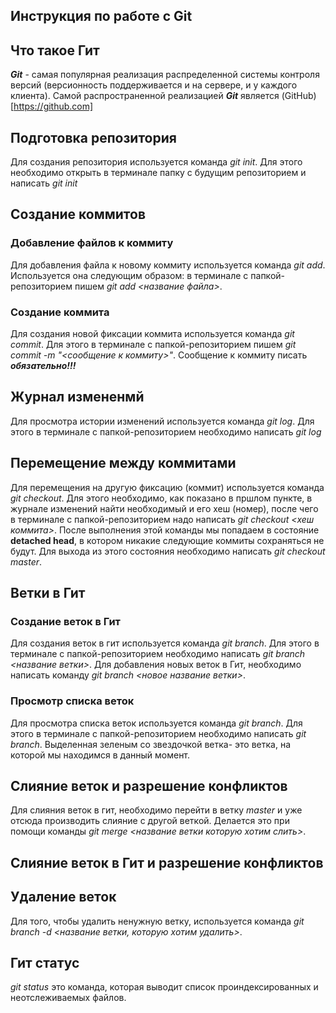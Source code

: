 ## Инструкция по работе с Git

## Что такое Гит
***Git*** - самая популярная реализация распределенной системы контроля версий (версионность поддерживается и на сервере, и у каждого клиента).  Самой распространенной реализацией  ***Git***  является (GitHub)[https://github.com]
## Подготовка репозитория
Для создания репозитория используется команда *git init*. Для этого необходимо открыть в терминале папку с будущим репозиторием и написать *git init*

## Создание коммитов

### Добавление файлов к коммиту
Для добавления файла к новому коммиту используется команда *git add*. Используется она следующим образом: в терминале с папкой-репозиторием пишем *git add <название файла>*.

### Создание коммита
Для создания новой фиксации коммита используется команда *git commit*. Для этого в терминале с папкой-репозиторием пишем *git commit -m "<сообщение к коммиту>"*. Сообщение к коммиту писать ***обязательно!!!***

## Журнал измененмй
Для просмотра истории изменений используется команда *git log*. Для этого в терминале с папкой-репозиторием необходимо написать *git log*

## Перемещение между коммитами
Для перемещения на другую фиксацию (коммит) используется команда *git checkout*. Для этого необходимо, как показано в пршлом пункте, в журнале изменений найти необходимый и его хеш (номер), после чего в терминале с папкой-репозиторием надо написать *git checkout <хеш коммита>*. После выполнения этой команды мы попадаем в состояние **detached head**, в котором никакие следующие коммиты сохраняться не будут. Для выхода из этого состояния необходимо написать *git checkout master*.

## Ветки в Гит
### Создание веток в Гит
Для создания веток в гит используется команда *git branch*. Для этого в терминале с папкой-репозиторием необходимо написать *git branch <название ветки>*.
Для добавления новых веток в Гит, необходимо написать команду *git branch <новое название ветки>*.
### Просмотр списка веток
Для просмотра списка веток используется команда *git branch*. Для этого в терминале с папкой-репозиторием необходимо написать *git branch*. Выделенная зеленым со звездочкой ветка- это ветка, на которой мы находимся в данный момент.
## Слияние веток и разрешение конфликтов
Для слияния веток в гит, необходимо перейти в ветку *master* и уже отсюда производить слияние с другой веткой. Делается это при помощи команды *git merge <название ветки которую хотим слить>*.
## Слияние веток в Гит и разрешение конфликтов

## Удаление веток 
Для того, чтобы удалить ненужную ветку, используется команда *git branch -d <название ветки, которую хотим удалить>*.

## Гит статус
*git status* это команда, которая выводит список проиндексированных и неотслеживаемых файлов.
